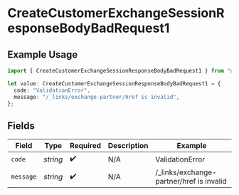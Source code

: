 # CreateCustomerExchangeSessionResponseBodyBadRequest1

## Example Usage

```typescript
import { CreateCustomerExchangeSessionResponseBodyBadRequest1 } from "dwolla-typescript/models/operations";

let value: CreateCustomerExchangeSessionResponseBodyBadRequest1 = {
  code: "ValidationError",
  message: "/_links/exchange-partner/href is invalid",
};
```

## Fields

| Field                                    | Type                                     | Required                                 | Description                              | Example                                  |
| ---------------------------------------- | ---------------------------------------- | ---------------------------------------- | ---------------------------------------- | ---------------------------------------- |
| `code`                                   | *string*                                 | :heavy_check_mark:                       | N/A                                      | ValidationError                          |
| `message`                                | *string*                                 | :heavy_check_mark:                       | N/A                                      | /_links/exchange-partner/href is invalid |